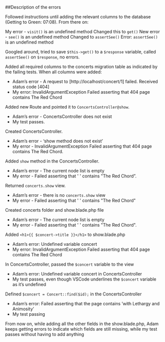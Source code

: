 ##Description of the errors

Followed instructions until adding the relevant columns to the database (Getting to Green: 07:08). From there on:

My error - `visit()` is an undefined method
Changed this to `get()`
New error - `see()` is an undefined method
Changed to `assertSee()`
Error: `assertSee()` is an undefined method

Googled around, tried to save `$this->get()` to a `$response` variable, called `assertSee()` on `$response`, no errors.

Added all required columns to the concerts migration table as indicated by the failing tests. When all columns were added:

- Adam’s error - A request to [http://localhost/concert/1] failed. Received status code [404]
- My error: InvalidArgumentException Failed asserting that 404 page contains The Red Chord

Added new Route and pointed it to `ConcertsController@show`.

- Adam’s error - ConcertsController does not exist
- My test passes.

Created ConcertsController. 

- Adam’s error - ‘show method does not exist’
- My error - InvalidArgumentException Failed asserting that 404 page contains The Red Chord.  

Added `show` method in the ConcertsController.

- Adam’s error - The current node list is empty
- My error - Failed asserting that ' ' contains "The Red Chord”.

Returned `concerts.show` view.

- Adam’s error - there is no `concerts.show` view
- My error - Failed asserting that ' ' contains "The Red Chord"

Created concerts folder and show.blade.php file

- Adam’s error - The current node list is empty
- My error - Failed asserting that ' ' contains "The Red Chord".

Added `<h1>{{ $concert->title }}</h1>` to show.blade.php

- Adam’s error: Undefined variable concert
- My error: InvalidArgumentException Failed asserting that 404 page contains The Red Chord  

In ConcertsController, passed the `$concert` variable to the view

- Adam’s error: Undefined variable concert in ConcertsController
- My test passes, even though VSCode underlines the `$concert` variable as it’s undefined

Defined `$concert = Concert::find($id);` in the ConcertsController

- Adam’s error: Failed asserting that the page contains ’with Lethargy and Animosity’
- My test passing

From now on, while adding all the other fields in the show.blade.php, Adam keeps getting errors to indicate which fields are still missing, while my test passes without having to add anything